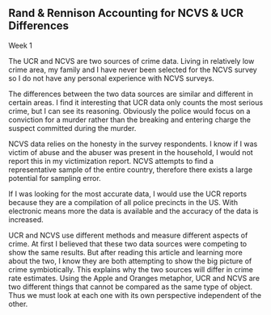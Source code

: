 Rand & Rennison Accounting for NCVS & UCR Differences
-----------------------------------------------------

Week 1

The UCR and NCVS are two sources of crime data. Living in relatively low
crime area, my family and I have never been selected for the NCVS
survey so I do not have any personal experience with NCVS surveys. 

The differences between the two data sources are similar and different
in certain areas. I find it interesting that UCR data only counts the
most serious crime, but I can see its reasoning. Obviously the police
would focus on a conviction for a murder rather than the breaking and
entering charge the suspect committed during the murder. 

NCVS data relies on the honesty in the survey respondents. I know if I
was victim of abuse and the abuser was present in the household, I would
not report this in my victimization report. NCVS attempts to find a
representative sample of the entire country, therefore there exists a
large potential for sampling error.

If I was looking for the most accurate data, I would use the UCR reports
because they are a compilation of all police precincts in the US. With
electronic means more the data is available and the accuracy of the data
is increased.

UCR and NCVS use different methods and measure different aspects of
crime. At first I believed that these two data sources were competing to
show the same results. But after reading this article and learning more
about the two, I know they are both attempting to show the big picture
of crime symbiotically. This explains why the two sources will differ in
crime rate estimates. Using the Apple and Oranges metaphor, UCR and NCVS
are two different things that cannot be compared as the same type of
object. Thus we must look at each one with its own perspective
independent of the other.
